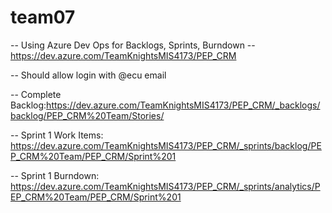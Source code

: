 # team07

-- Using Azure Dev Ops for Backlogs, Sprints, Burndown
-- https://dev.azure.com/TeamKnightsMIS4173/PEP_CRM

-- Should allow login with @ecu email

-- Complete Backlog:https://dev.azure.com/TeamKnightsMIS4173/PEP_CRM/_backlogs/backlog/PEP_CRM%20Team/Stories/

-- Sprint 1 Work Items: https://dev.azure.com/TeamKnightsMIS4173/PEP_CRM/_sprints/backlog/PEP_CRM%20Team/PEP_CRM/Sprint%201

-- Sprint 1 Burndown: https://dev.azure.com/TeamKnightsMIS4173/PEP_CRM/_sprints/analytics/PEP_CRM%20Team/PEP_CRM/Sprint%201

